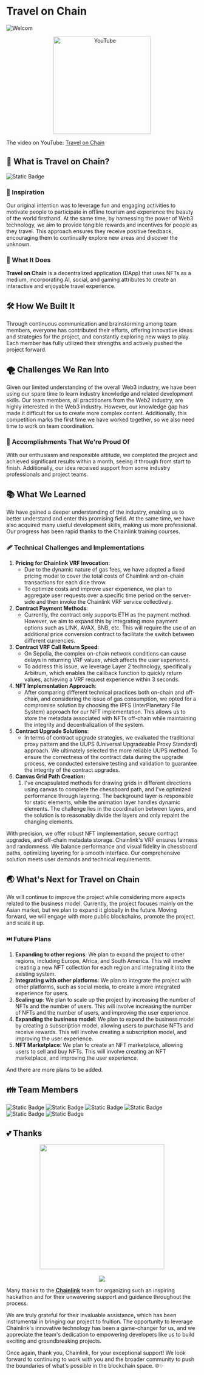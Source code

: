 # Travel on Chain

![Welcom](https://www.yunique.top/upload/HomePageChainlinkCps.png)


<p align="center">
  <a href="https://youtu.be/iH6rStbv27Q" target="_blank">
    <img alt="YouTube" src="https://img.shields.io/badge/youtube-white?style=for-the-badge&logo=youtube&logoColor=F41C0C" width="256">
  </a>

</p>

The video on YouTube: [Travel on Chain](https://youtu.be/iH6rStbv27Q)

## 🛬 What is Travel on Chain?

![Static Badge](https://img.shields.io/badge/Travel%20on%20Chain-%2355AF58?style=for-the-badge&logo=chainlink&label=Chainlink&labelColor=%23375BD2)

### 🌟 Inspiration

Our original intention was to leverage fun and engaging activities to motivate people to participate in offline tourism and experience the beauty of the world firsthand. At the same time, by harnessing the power of Web3 technology, we aim to provide tangible rewards and incentives for people as they travel. This approach ensures they receive positive feedback, encouraging them to continually explore new areas and discover the unknown.

### 🚀 What It Does

**Travel on Chain** is a decentralized application (DApp) that uses NFTs as a medium, incorporating AI, social, and gaming attributes to create an interactive and enjoyable travel experience.

## 🛠️ How We Built It

Through continuous communication and brainstorming among team members, everyone has contributed their efforts, offering innovative ideas and strategies for the project, and constantly exploring new ways to play. Each member has fully utilized their strengths and actively pushed the project forward.

## 🌪️ Challenges We Ran Into

Given our limited understanding of the overall Web3 industry, we have been using our spare time to learn industry knowledge and related development skills. Our team members, all practitioners from the Web2 industry, are highly interested in the Web3 industry. However, our knowledge gap has made it difficult for us to create more complex content. Additionally, this competition marks the first time we have worked together, so we also need time to work on team coordination.

### 🎉 Accomplishments That We're Proud Of

With our enthusiasm and responsible attitude, we completed the project and achieved significant results within a month, seeing it through from start to finish. Additionally, our idea received support from some industry professionals and project teams.

## 📚 What We Learned

We have gained a deeper understanding of the industry, enabling us to better understand and enter this promising field. At the same time, we have also acquired many useful development skills, making us more professional. Our progress has been rapid thanks to the Chainlink training courses.

### 🩹 Technical Challenges and Implementations

1. **Pricing for Chainlink VRF Invocation**:
   - Due to the dynamic nature of gas fees, we have adopted a fixed pricing model to cover the total costs of Chainlink and on-chain transactions for each dice throw.
   - To optimize costs and improve user experience, we plan to aggregate user requests over a specific time period on the server-side and then invoke the Chainlink VRF service collectively.
2. **Contract Payment Methods**:
   - Currently, the contract only supports ETH as the payment method. However, we aim to expand this by integrating more payment options such as LINK, AVAX, BNB, etc. This will require the use of an additional price conversion contract to facilitate the switch between different currencies.
3. **Contract VRF Call Return Speed**:
   - On Sepolia, the complex on-chain network conditions can cause delays in returning VRF values, which affects the user experience.
   - To address this issue, we leverage Layer 2 technology, specifically Arbitrum, which enables the callback function to quickly return values, achieving a VRF request experience within 3 seconds.
4. **NFT Implementation Approach**:
   - After comparing different technical practices both on-chain and off-chain, and considering the issue of gas consumption, we opted for a compromise solution by choosing the IPFS (InterPlanetary File System) approach for our NFT implementation. This allows us to store the metadata associated with NFTs off-chain while maintaining the integrity and decentralization of the system.
5. **Contract Upgrade Solutions**:
   - In terms of contract upgrade strategies, we evaluated the traditional proxy pattern and the UUPS (Universal Upgradeable Proxy Standard) approach. We ultimately selected the more reliable UUPS method. To ensure the correctness of the contract data during the upgrade process, we conducted extensive testing and validation to guarantee the integrity of the contract upgrades.
6. **Canvas Grid Path Creation:**
   1. I've encapsulated methods for drawing grids in different directions using canvas to complete the chessboard path, and I've optimized performance through layering. The background layer is responsible for static elements, while the animation layer handles dynamic elements. The challenge lies in the coordination between layers, and the solution is to reasonably divide the layers and only repaint the changing elements.

With precision, we offer robust NFT implementation, secure contract upgrades, and off-chain metadata storage. Chainlink's VRF ensures fairness and randomness. We balance performance and visual fidelity in chessboard paths, optimizing layering for a smooth interface. Our comprehensive solution meets user demands and technical requirements.


## 🌏 What's Next for Travel on Chain

We will continue to improve the project while considering more aspects related to the business model. Currently, the project focuses mainly on the Asian market, but we plan to expand it globally in the future. Moving forward, we will engage with more public blockchains, promote the project, and scale it up.

### ⏭️ Future Plans

1. **Expanding to other regions**: We plan to expand the project to other regions, including Europe, Africa, and South America. This will involve creating a new NFT collection for each region and integrating it into the existing system.
2. **Integrating with other platforms**: We plan to integrate the project with other platforms, such as social media, to create a more integrated experience for users.
3. **Scaling up**: We plan to scale up the project by increasing the number of NFTs and the number of users. This will involve increasing the number of NFTs and the number of users, and improving the user experience.
4. **Expanding the business model**: We plan to expand the business model by creating a subscription model, allowing users to purchase NFTs and receive rewards. This will involve creating a subscription model, and improving the user experience.
5. **NFT Marketplace**: We plan to create an NFT marketplace, allowing users to sell and buy NFTs. This will involve creating an NFT marketplace, and improving the user experience.

And there are more plans to be added.

## 👪 Team Members

![Static Badge](https://img.shields.io/badge/James-AF8260?style=for-the-badge)
![Static Badge](https://img.shields.io/badge/Yaco-7BC9FF?style=for-the-badge)
![Static Badge](https://img.shields.io/badge/Zitian-9CAFAA?style=for-the-badge)
![Static Badge](https://img.shields.io/badge/Unic-7EA1FF?style=for-the-badge&link=www.yunique.top)
![Static Badge](https://img.shields.io/badge/Rhys-F2C18D?style=for-the-badge)
![Static Badge](https://img.shields.io/badge/Lewis-9BB0C1?style=for-the-badge)

## 💕 Thanks

<p align="center">
   <a href="https://chain.link">
    <img src="https://cdn.prod.website-files.com/5f6b7190899f41fb70882d08/665705c1f3833b5b5d8f4ffb_logo-chainlink-blue.svg"  width="328"/>
  </a>
  <br>
  <br>
  <a href="https://skillicons.dev">
    <img src="https://skillicons.dev/icons?i=git,solidity,go,vscode,linux,photoshop,premiere,typescript,javascript,figma" />
  </a>
</p>

Many thanks to the [**Chainlink**](https://chain.link/) team for organizing such an inspiring hackathon and for their unwavering support and guidance throughout the process.

We are truly grateful for their invaluable assistance, which has been instrumental in bringing our project to fruition.
The opportunity to leverage Chainlink's innovative technology has been a game-changer for us, and we appreciate the team's dedication to empowering developers like us to build exciting and groundbreaking projects.

Once again, thank you, Chainlink, for your exceptional support! We look forward to continuing to work with you and the broader community to push the boundaries of what's possible in the blockchain space. 🌐✨
